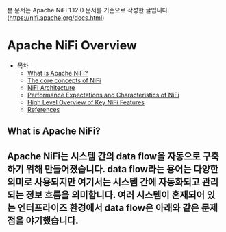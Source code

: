 본 문서는 Apache NiFi 1.12.0 문서를 기준으로 작성한 글입니다.(https://nifi.apache.org/docs.html)

# Apache NiFi Overview
- 목차
    - [What is Apache NiFi?]()<br/>
    - [The core concepts of NiFi]()<br/>
    - [NiFi Architecture]()<br/>
    - [Performance Expectations and Characteristics of NiFi]()<br/>
    - [High Level Overview of Key NiFi Features]()<br/>
    - [References]()<br/>
## What is Apache NiFi?
Apache NiFi는 시스템 간의 data flow을 자동으로 구축하기 위해 만들어졌습니다. data flow라는 용어는 다양한 의미로 사용되지만 여기서는 시스템 간에 자동화되고 관리되는 정보 흐름을 의미합니다. 여러 시스템이 혼재되어 있는 엔터프라이즈 환경에서 data flow은 아래와 같은 문제점을 야기했습니다.
- 
